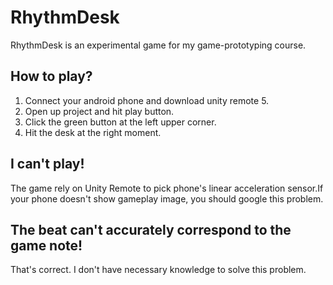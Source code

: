 # RhythmDesk

RhythmDesk is an experimental game for my game-prototyping course.

## How to play?
1. Connect your android phone and download unity remote 5. 
2. Open up project and hit play button. 
3. Click the green button at the left upper corner.
4. Hit the desk at the right moment.

## I can't play!
The game rely on Unity Remote to pick phone's linear acceleration sensor.If your phone doesn't show gameplay image, you should google this problem. 

## The beat can't accurately correspond to the game note!
That's correct. I don't have necessary knowledge to solve this problem.
